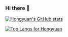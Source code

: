 ### Hi there 👋

<!--
**hongyuanmei/hongyuanmei** is a ✨ _special_ ✨ repository because its `README.md` (this file) appears on your GitHub profile.

Here are some ideas to get you started:

- 🔭 I’m currently working on ...
- 🌱 I’m currently learning ...
- 👯 I’m looking to collaborate on ...
- 🤔 I’m looking for help with ...
- 💬 Ask me about ...
- 📫 How to reach me: ...
- 😄 Pronouns: ...
- ⚡ Fun fact: ...
-->

[![Hongyuan's GitHub stats](https://github-readme-stats.vercel.app/api?username=hongyuanmei&count_private=true&show_icons=true&theme=Gradient&include_all_commits=true)
](https://github.com/hongyuanmei)

[![Top Langs for Hongyuan](https://github-readme-stats.vercel.app/api/top-langs/?username=hongyuanmei&layout=compact&theme=Gradient)](https://github.com/hongyuanmei)

